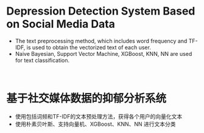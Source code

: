 # Depression Detection System Based on Social Media Data
+ The text preprocessing method, which includes word frequency and TF-IDF, is used to obtain the vectorized text of each user. 
+ Naive Bayesian, Support Vector Machine, XGBoost, KNN, NN are used for text classification. 

<br>

# 基于社交媒体数据的抑郁分析系统
+ 使用包括词频和TF-IDF的文本预处理方法，获得各个用户的向量化文本
+ 使用朴素贝叶斯、支持向量机、XGBoost、KNN、NN 进行文本分类
